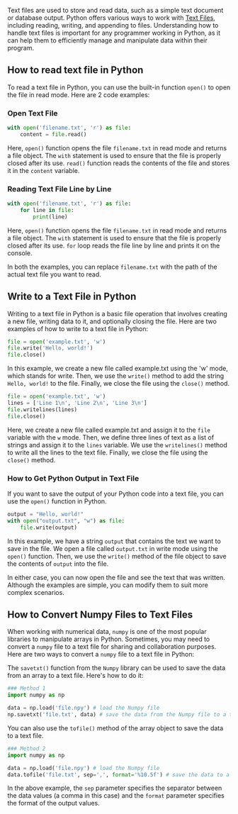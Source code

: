 Text files are used to store and read data, such as a simple text document or database output. Python offers various ways to work with [Text Files](https://en.wikipedia.org/wiki/Text_file), including reading, writing, and appending to files. Understanding how to handle text files is important for any programmer working in Python, as it can help them to efficiently manage and manipulate data within their program.  
  
## How to read text file in Python  

To read a text file in Python, you can use the built-in function `open()` to open the file in read mode. Here are 2 code examples:

### Open Text File

```python
with open('filename.txt', 'r') as file:
    content = file.read()
```

Here, `open()` function opens the file `filename.txt` in read mode and returns a file object. The `with` statement is used to ensure that the file is properly closed after its use. `read()` function reads the contents of the file and stores it in the `content` variable.

### Reading Text File Line by Line

```python
with open('filename.txt', 'r') as file:
    for line in file:
        print(line)
```

Here, `open()` function opens the file `filename.txt` in read mode and returns a file object. The `with` statement is used to ensure that the file is properly closed after its use. `for` loop reads the file line by line and prints it on the console.

In both the examples, you can replace `filename.txt` with the path of the actual text file you want to read.  

## Write to a Text File in Python  

Writing to a text file in Python is a basic file operation that involves creating a new file, writing data to it, and optionally closing the file. Here are two examples of how to write to a text file in Python:

```python
file = open('example.txt', 'w')
file.write('Hello, world!')
file.close()
```

In this example, we create a new file called example.txt using the 'w' mode, which stands for write. Then, we use the `write()` method to add the string `Hello, world!` to the file. Finally, we close the file using the `close()` method.

```python
file = open('example.txt', 'w')
lines = ['Line 1\n', 'Line 2\n', 'Line 3\n']
file.writelines(lines)
file.close()
```

Here, we create a new file called example.txt and assign it to the `file` variable with the `w` mode. Then, we define three lines of text as a list of strings and assign it to the `lines` variable. We use the `writelines()` method to write all the lines to the text file. Finally, we close the file using the `close()` method.

### How to Get Python Output in Text File  

If you want to save the output of your Python code into a text file, you can use the `open()` function in Python.

```python
output = "Hello, world!"
with open("output.txt", "w") as file:
    file.write(output)
```

In this example, we have a string `output` that contains the text we want to save in the file. We open a file called `output.txt` in write mode using the `open()` function. Then, we use the `write()` method of the file object to save the contents of `output` into the file.

In either case, you can now open the file and see the text that was written. Although the examples are simple, you can modify them to suit more complex scenarios.  
  
## How to Convert Numpy Files to Text Files

When working with numerical data, `numpy` is one of the most popular libraries to manipulate arrays in Python. Sometimes, you may need to convert a `numpy` file to a text file for sharing and collaboration purposes. Here are two ways to convert a `numpy` file to a text file in Python:

The `savetxt()` function from the `Numpy` library can be used to save the data from an array to a text file. Here's how to do it:

```python
### Method 1
import numpy as np

data = np.load('file.npy') # load the Numpy file
np.savetxt('file.txt', data) # save the data from the Numpy file to a text file
```

You can also use the `tofile()` method of the array object to save the data to a text file.

```python
### Method 2
import numpy as np

data = np.load('file.npy') # load the Numpy file
data.tofile('file.txt', sep=',', format='%10.5f') # save the data to a text file
```

In the above example, the `sep` parameter specifies the separator between the data values (a comma in this case) and the `format` parameter specifies the format of the output values.
